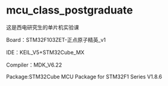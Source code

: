 # mcu_class_postgraduate
这是西电研究生的单片机实验课

Board：STM32F103ZET-正点原子精英_v1

IDE：KEIL_V5+STM32Cube_MX

Compiler：MDK_V6.22

Package:STM32Cube MCU Package for STM32F1 Series V1.8.6
